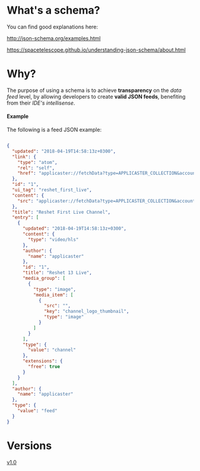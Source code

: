 # What's a schema?

You can find good explanations here:

http://json-schema.org/examples.html

https://spacetelescope.github.io/understanding-json-schema/about.html

# Why?

The purpose of using a schema is to achieve **transparency** on the _data feed_ level, by allowing developers to create **valid JSON feeds**, benefiting from their _IDE's intellisense_.

#### Example

The following is a feed JSON example:

```json

{
  "updated": "2018-04-19T14:58:13z+0300",
  "link": {
    "type": "atom",
    "rel": "self",
    "href": "applicaster://fetchData?type=APPLICASTER_COLLECTION&accountId=xxx&collectionId=yyy"
  },
  "id": "1",
  "ui_tag": "reshet_first_live",
  "content": {
    "src": "applicaster://fetchData?type=APPLICASTER_COLLECTION&accountId=xxx&collectionId=yyy"
  },
  "title": "Reshet First Live Channel",
  "entry": [
    {
      "updated": "2018-04-19T14:58:13z+0300",
      "content": {
        "type": "video/hls"
      },
      "author": {
        "name": "applicaster"
      },
      "id": "1",
      "title": "Reshet 13 Live",
      "media_group": [
        {
          "type": "image",
          "media_item": [
            {
              "src": "",
              "key": "channel_logo_thumbnail",
              "type": "image"
            }
          ]
        }
      ],
      "type": {
        "value": "channel"
      },
      "extensions": {
        "free": true
      }
    }
  ],
  "author": {
    "name": "applicaster"
  },
  "type": {
    "value": "feed"
  }
}

```

# Versions

[v1.0](./applicaster-feed-v1.json)
